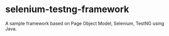 # selenium-testng-framework
A sample framework based on Page Object Model, Selenium, TestNG using Java.
